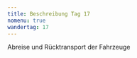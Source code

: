 ```yaml
---
title: Beschreibung Tag 17
nomenu: true
wandertag: 17
---
```


Abreise und Rücktransport der Fahrzeuge

